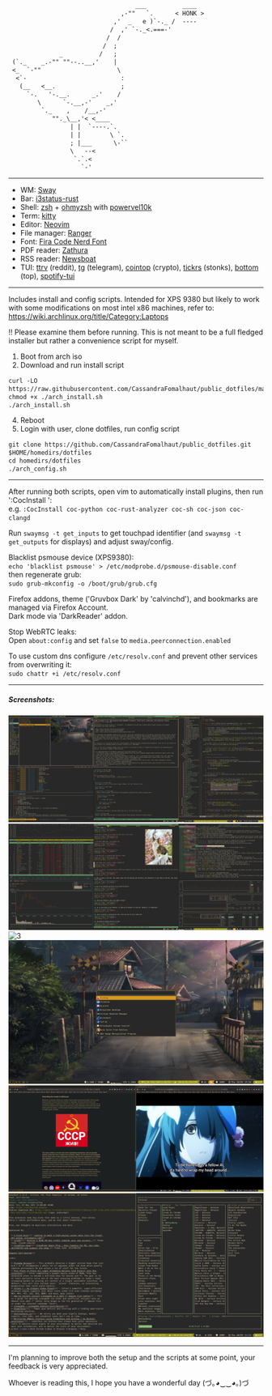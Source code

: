 ```
                                   ___          ____
                               ,-""   `.      < HONK >
                             ,'  _   e )`-._ /  ----
                            /  ,' `-._<.===-'
                           /  /
                          /  ;
              _          /   ;
 (`._    _.-"" ""--..__,'    |
 <_  `-""                     \
  <`-                          :
   (__   <__.                  ;
     `-.   '-.__.      _.'    /
        \      `-.__,-'    _,'
         `._    ,    /__,-'
            ""._\__,'< <____
                 | |  `----.`.
                 | |        \ `.
                 ; |___      \-``
                 \   --<
                  `.`.<
                    `-'
```
---
* WM: [Sway](https://github.com/swaywm/sway)
* Bar: [i3status-rust](https://github.com/greshake/i3status-rust)
* Shell: [zsh](https://github.com/zsh-users/zsh) + [ohmyzsh](https://github.com/ohmyzsh) with [powervel10k](https://github.com/romkatv/powerlevel10k)
* Term: [kitty](https://github.com/cyd01/KiTTY)
* Editor: [Neovim](https://github.com/neovim/neovim)
* File manager: [Ranger](https://github.com/ranger/ranger)
* Font: [Fira Code Nerd Font](https://github.com/ryanoasis/nerd-fonts)
* PDF reader: [Zathura](https://github.com/pwmt/zathura)
* RSS reader: [Newsboat](https://github.com/newsboat/newsboat)
* TUI: [ttrv](https://github.com/tildeclub/ttrv) (reddit), [tg](https://github.com/paul-nameless/tg) (telegram), [cointop](https://github.com/miguelmota/cointop) (crypto), [tickrs](https://github.com/tarkah/tickrs) (stonks), [bottom](https://github.com/clementtsang/bottom) (top), [spotify-tui](https://github.com/Rigellute/spotify-tui)

---

Includes install and config scripts. Intended for XPS 9380 but likely to work with some modifications on most intel x86 machines, refer to: https://wiki.archlinux.org/title/Category:Laptops

!! Please examine them before running. This is not meant to be a full fledged installer but rather a convenience script for myself.

1. Boot from arch iso  
2. Download and run install script  
```
curl -LO https://raw.githubusercontent.com/CassandraFomalhaut/public_dotfiles/master/arch_install.sh  
chmod +x ./arch_install.sh
./arch_install.sh
```
4. Reboot  
5. Login with user, clone dotfiles, run config script  
```
git clone https://github.com/CassandraFomalhaut/public_dotfiles.git $HOME/homedirs/dotfiles
cd homedirs/dotfiles
./arch_config.sh
```

---
After running both scripts, open vim to automatically install plugins, then run ':CocInstall <modules>':  
e.g. `:CocInstall coc-python coc-rust-analyzer coc-sh coc-json coc-clangd`  

Run `swaymsg -t get_inputs` to get touchpad identifier (and `swaymsg -t get_outputs` for displays) and adjust sway/config.  

Blacklist psmouse device (XPS9380):  
`echo 'blacklist psmouse' > /etc/modprobe.d/psmouse-disable.conf`  
then regenerate grub:  
`sudo grub-mkconfig -o /boot/grub/grub.cfg`

Firefox addons, theme ('Gruvbox Dark' by 'calvinchd'), and bookmarks are managed via Firefox Account.  
Dark mode via 'DarkReader' addon.  

Stop WebRTC leaks:  
Open `about:config` and set `false` to `media.peerconnection.enabled`  

To use custom dns configure `/etc/resolv.conf` and prevent other services from overwriting it:  
`sudo chattr +i /etc/resolv.conf`  

---
##### Screenshots:  

![1](/img/screenshots/vim.png?raw=true)
![2](/img/screenshots/stonks.png?raw=true)
![3](/img/screenshots/zathura_wallpaper.png?raw=true)
![4](/img/screenshots/wofi.png?raw=true)
![5](/img/screenshots/ussr.png?raw=true)
![6](/img/screenshots/newsboat_spotify.png?raw=true)

---
I'm planning to improve both the setup and the scripts at some point, your feedback is very appreciated.  

Whoever is reading this, I hope you have a wonderful day (づ｡◕‿‿◕｡)づ
